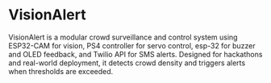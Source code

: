# VisionAlert
VisionAlert is a modular crowd surveillance and control system using ESP32-CAM for vision, PS4 controller for servo control, esp-32 for buzzer and OLED feedback, and Twilio API for SMS alerts. Designed for hackathons and real-world deployment, it detects crowd density and triggers alerts when thresholds are exceeded.
